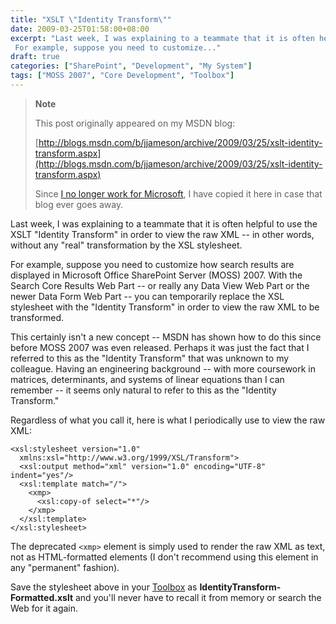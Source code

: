 ```yaml
---
title: "XSLT \"Identity Transform\""
date: 2009-03-25T01:58:00+08:00
excerpt: "Last week, I was explaining to a teammate that it is often helpful to use the XSLT \"Identity Transform\" in order to view the raw XML -- in other words, without any \"real\" transformation by the XSL stylesheet. 
 For example, suppose you need to customize..."
draft: true
categories: ["SharePoint", "Development", "My System"]
tags: ["MOSS 2007", "Core Development", "Toolbox"]
---
```


> **Note**
> 
> 
> 	This post originally appeared on my MSDN blog:  
>   
> 
> 
> [http://blogs.msdn.com/b/jjameson/archive/2009/03/25/xslt-identity-transform.aspx](http://blogs.msdn.com/b/jjameson/archive/2009/03/25/xslt-identity-transform.aspx)
> 
> 
> Since
> 	[I no longer work for Microsoft](/blog/jjameson/2011/09/02/last-day-with-microsoft), I have copied it here in case that blog 
> 	ever goes away.


Last week, I was explaining to a teammate that it is often helpful to use the  XSLT "Identity Transform" in order to view the raw XML -- in other words, without  any "real" transformation by the XSL stylesheet.

For example, suppose you need to customize how search results are displayed in  Microsoft Office SharePoint Server (MOSS) 2007. With the Search Core Results Web  Part -- or really any Data View Web Part or the newer Data Form Web Part -- you  can temporarily replace the XSL stylesheet with the "Identity Transform" in order  to view the raw XML to be transformed.

This certainly isn't a new concept -- MSDN has shown how to do this since before  MOSS 2007 was even released. Perhaps it was just the fact that I referred to this  as the "Identity Transform" that was unknown to my colleague. Having an engineering  background -- with more coursework in matrices, determinants, and systems of linear  equations than I can remember -- it seems only natural to refer to this as the "Identity  Transform."

Regardless of what you call it, here is what I periodically use to view the raw  XML:



    <xsl:stylesheet version="1.0"
      xmlns:xsl="http://www.w3.org/1999/XSL/Transform">
      <xsl:output method="xml" version="1.0" encoding="UTF-8" indent="yes"/>
      <xsl:template match="/">
        <xmp>
          <xsl:copy-of select="*"/>
        </xmp>
      </xsl:template>
    </xsl:stylesheet>



The deprecated `<xmp>` element is simply used to render the  raw XML as text, not as HTML-formatted elements (I don't recommend using this element  in any "permanent" fashion).

Save the stylesheet above in your [Toolbox](/blog/jjameson/2007/03/22/backedup-and-notbackedup)  as **IdentityTransform-Formatted.xslt** and you'll never have to recall  it from memory or search the Web for it again.

